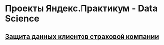 # Проекты Яндекс.Практикум - Data Science

## [Защита данных клиентов страховой компании]([http://ya.ru](https://github.com/Chap88/Practicum/tree/main/Защита%20данных%20клиентов%20страховой%20компании)https://github.com/Chap88/Practicum/tree/main/Защита%20данных%20клиентов%20страховой%20компании)
